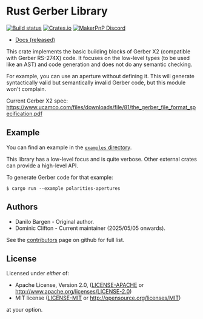 # Rust Gerber Library
[![Build status][build-status-badge]][build-status]
[![Crates.io][crates-io-badge]][crates-io]
[![MakerPnP Discord][discord-badge]][discord]

- [Docs (released)](https://docs.rs/gerber-types/)

This crate implements the basic building blocks of Gerber X2 (compatible with
Gerber RS-274X) code. It focuses on the low-level types (to be used like an
AST) and code generation and does not do any semantic checking.

For example, you can use an aperture without defining it. This will generate
syntactically valid but semantically invalid Gerber code, but this module won't
complain.

Current Gerber X2 spec: https://www.ucamco.com/files/downloads/file/81/the_gerber_file_format_specification.pdf

## Example

You can find an example in the [`examples` directory](https://github.com/MakerPnP/gerber-types-rs/blob/main/examples/polarities-apertures.rs).

This library has a low-level focus and is quite verbose.  Other external crates can provide a high-level API.

To generate Gerber code for that example:

    $ cargo run --example polarities-apertures

## Authors

* Danilo Bargen - Original author.
* Dominic Clifton - Current maintainer (2025/05/05 onwards).

See the [contributors](https://github.com/MakerPnP/gerber-types-rs/graphs/contributors) page on github for full list.

## License

Licensed under _either_ of:

 * Apache License, Version 2.0, ([LICENSE-APACHE](LICENSE-APACHE) or http://www.apache.org/licenses/LICENSE-2.0)
 * MIT license ([LICENSE-MIT](LICENSE-MIT) or http://opensource.org/licenses/MIT)

at your option.

<!-- Badges -->

[build-status]: https://github.com/makerpnp/gerber-types-rs/actions/workflows/ci.yml
[build-status-badge]: https://github.com/makerpnp/gerber-types-rs/workflows/CI/badge.svg
[crates-io]: https://crates.io/crates/gerber-types
[crates-io-badge]: https://img.shields.io/crates/v/gerber-types.svg
[discord]: https://discord.gg/ffwj5rKZuf
[discord-badge]: https://img.shields.io/discord/1255867192503832688?label=MakerPnP%20discord&color=%2332c955 
